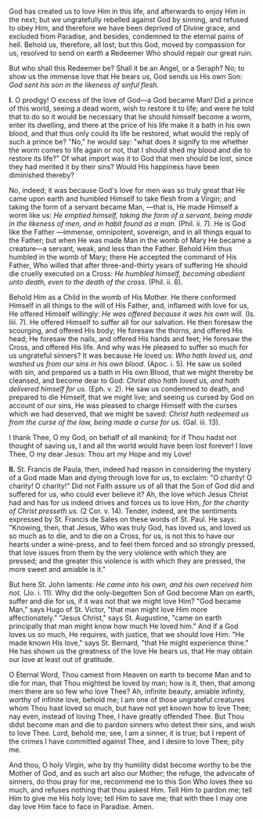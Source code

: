 
God has created us to love Him in this life, and afterwards to enjoy Him in the next; but we ungratefully rebelled against God by sinning, and refused to obey Him, and therefore we have been deprived of Divine grace, and excluded from Paradise, and besides, condemned to the eternal pains of hell. Behold us, therefore, all lost; but this God, moved by compassion for us, resolved to send on earth a Redeemer Who should repair our great ruin.

But who shall this Redeemer be? Shall it be an Angel, or a Seraph? No; to show us the immense love that He bears us, God sends us His own Son: *God sent his son in the likeness of sinful flesh.*

**I\.** O prodigy! O excess of the love of God—a God became Man! Did a prince of this world, seeing a dead worm, wish to restore it to life; and were he told that to do so it would be necessary that he should himself become a worm, enter its dwelling, and there at the price of his life make it a bath in his own blood, and that thus only could its life be restored, what would the reply of such a prince be? \"No,\" he would say: \"what does it signify to me whether the worm comes to life again or not, that I should shed my blood and die to restore its life?\" Of what import was it to God that men should be lost, since they had merited it by their sins? Would His happiness have been diminished thereby?

No, indeed; it was because God\'s love for men was so truly great that He came upon earth and humbled Himself to take flesh from a Virgin; and taking the form of a servant became Man, —that is, He made Himself a worm like us: *He emptied himself, taking the form of a servant, being made in the likeness of men, and in habit found as a man.* (Phil. ii. 7). He is God like the Father —immense, omnipotent, sovereign, and in all things equal to the Father; but when He was made Man in the womb of Mary He became a creature—a servant, weak, and less than the Father. Behold Him thus humbled in the womb of Mary; there He accepted the command of His Father, Who willed that after three-and-thirty years of suffering He should die cruelly executed on a Cross: *He humbled himself, becoming obedient unto death, even to the death of the cross.* (Phil. ii. 8).

Behold Him as a Child in the womb of His Mother. He there conformed Himself in all things to the will of His Father, and, inflamed with love for us, He offered Himself willingly: *He was offered because it was his own will.* (Is. liii. 7). He offered Himself to suffer all for our salvation. He then foresaw the scourging, and offered His body; He foresaw the thorns, and offered His head; He foresaw the nails, and offered His hands and feet; He foresaw the Cross, and offered His life. And why was He pleased to suffer so much for us ungrateful sinners? It was because He loved us: *Who hath loved us, and washed us from our sins in his own blood.* (Apoc. i. 5). He saw us soiled with sin, and prepared us a bath in His own Blood, that we might thereby be cleansed, and become dear to God: *Christ also hath loved us, and hath delivered himself for us.* (Eph. v. 2). He saw us condemned to death, and prepared to die Himself, that we might live; and seeing us cursed by God on account of our sins, He was pleased to charge Himself with the curses which we had deserved, that we might be saved: *Christ hath redeemed us from the curse of the law, being made a curse for us.* (Gal. iii. 13).

I thank Thee, O my God, on behalf of all mankind; for if Thou hadst not thought of saving us, I and all the world would have been lost forever! I love Thee, O my dear Jesus: Thou art my Hope and my Love!

**II\.** St. Francis de Paula, then, indeed had reason in considering the mystery of a God made Man and dying through love for us, to exclaim: \"O charity! O charity! O charity!\" Did not Faith assure us of all that the Son of God did and suffered for us, who could ever believe it? Ah, the love which Jesus Christ had and has for us indeed drives and forces us to love Him, *for the charity of Christ presseth us.* (2 Cor. v. 14). Tender, indeed, are the sentiments expressed by St. Francis de Sales on these words of St. Paul. He says: \"Knowing, then, that Jesus, Who was truly God, has loved us, and loved us so much as to die, and to die on a Cross, for us, is not this to have our hearts under a wine-press, and to feel them forced and so strongly pressed, that love issues from them by the very violence with which they are pressed; and the greater this violence is with which they are pressed, the more sweet and amiable is it.\"

But here St. John laments: *He came into his own, and his own received him not.* (Jo. i. 11). Why did the only-begotten Son of God become Man on earth, suffer and die for us, if it was not that we might love Him? \"God became Man,\" says Hugo of St. Victor, \"that man might love Him more affectionately.\" \"Jesus Christ,\" says St. Augustine, \"came on earth principally that man might know how much He loved him.\" And if a God loves us so much, He requires, with justice, that we should love Him. \"He made known His love,\" says St. Bernard, \"that He might experience thine.\" He has shown us the greatness of the love He bears us, that He may obtain our love at least out of gratitude.

O Eternal Word, Thou camest from Heaven on earth to become Man and to die for man, that Thou mightest be loved by man; how is it, then, that among men there are so few who love Thee? Ah, infinite beauty, amiable infinity, worthy of infinite love, behold me; I am one of those ungrateful creatures whom Thou hast loved so much, but have not yet known how to love Thee; nay even, instead of loving Thee, I have greatly offended Thee. But Thou didst become man and die to pardon sinners who detest their sins, and wish to love Thee. Lord, behold me; see, I am a sinner, it is true; but I repent of the crimes I have committed against Thee, and I desire to love Thee; pity me.

And thou, O holy Virgin, who by thy humility didst become worthy to be the Mother of God, and as such art also our Mother; the refuge, the advocate of sinners, do thou pray for me, recommend me to this Son Who loves thee so much, and refuses nothing that thou askest Him. Tell Him to pardon me; tell Him to give me His holy love; tell Him to save me; that with thee I may one day love Him face to face in Paradise. Amen.

